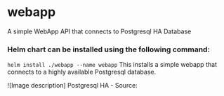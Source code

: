 # webapp
A simple WebApp API that connects to Postgresql HA Database

### Helm chart can be installed using the following command: 
```helm install ./webapp --name webapp```
This installs a simple webapp that connects to a highly available Postgresql database. 

![Image description] 
Postgresql HA - Source: 
